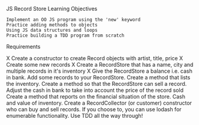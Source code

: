 JS Record Store
Learning Objectives

    Implement an OO JS program using the 'new' keyword
    Practice adding methods to objects
    Using JS data structures and loops
    Practice building a TDD program from scratch

Requirements

  X  Create a constructor to create Record objects with artist, title, price
  X  Create some new records
  X  Create a RecordStore that has a name, city and multiple records in it's inventory
  X  Give the RecordStore a balance i.e. cash in bank.
    Add some records to your RecordStore.
    Create a method that lists the inventory.
    Create a method so that the RecordStore can sell a record. Adjust the cash in bank to take into account the price of the record sold
    Create a method that reports on the financial situation of the store. Cash and value of inventory.
    Create a RecordCollector (or customer) constructor who can buy and sell records.
    If you choose to, you can use lodash for enumerable functionality.
    Use TDD all the way through!
